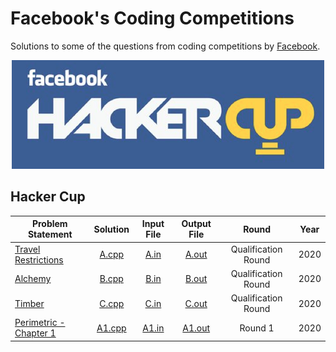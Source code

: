 # Facebook's Coding Competitions

Solutions to some of the questions from coding competitions by [Facebook](https://www.facebook.com/codingcompetitions/ "Facebook's Coding Competitions").

<p align="center"><img src="../assets/facebook.png"></p>

## Hacker Cup

| Problem Statement                          | Solution                                                                          | Input File                                                                 | Output File                                                                  | Round               | Year |
|--------------------------------------------|:---------------------------------------------------------------------------------:|:--------------------------------------------------------------------------:|:----------------------------------------------------------------------------:|:-------------------:|:----:|
| [Travel Restrictions]                      | [A.cpp](Hacker%20Cup/2020/Qualification%20Round/Travel%20Restrictions/A.cpp?ts=4) | [A.in](Hacker%20Cup/2020/Qualification%20Round/Travel%20Restrictions/A.in) | [A.out](Hacker%20Cup/2020/Qualification%20Round/Travel%20Restrictions/A.out) | Qualification Round | 2020 |
| [Alchemy]                                  | [B.cpp](Hacker%20Cup/2020/Qualification%20Round/Alchemy/B.cpp?ts=4)               | [B.in](Hacker%20Cup/2020/Qualification%20Round/Alchemy/B.in)               | [B.out](Hacker%20Cup/2020/Qualification%20Round/Alchemy/B.out)               | Qualification Round | 2020 |
| [Timber]                                   | [C.cpp](Hacker%20Cup/2020/Qualification%20Round/Timber/C.cpp?ts=4)                | [C.in](Hacker%20Cup/2020/Qualification%20Round/Timber/C.in)                | [C.out](Hacker%20Cup/2020/Qualification%20Round/Timber/C.out)                | Qualification Round | 2020 |
| [Perimetric - Chapter 1]                   | [A1.cpp](Hacker%20Cup/2020/Round%201/Perimetric%20-%20Chapter%201/A1.cpp?ts=4)    | [A1.in](Hacker%20Cup/2020/Round%201/Perimetric%20-%20Chapter%201/A1.in)    | [A1.out](Hacker%20Cup/2020/Round%201/Perimetric%20-%20Chapter%201/A1.out)    | Round 1             | 2020 |

[//]: # (Hacker Cup)

[Travel Restrictions]: https://www.facebook.com/codingcompetitions/hacker-cup/2020/qualification-round/problems/A
[Alchemy]: https://www.facebook.com/codingcompetitions/hacker-cup/2020/qualification-round/problems/B
[Timber]: https://www.facebook.com/codingcompetitions/hacker-cup/2020/qualification-round/problems/C

[Perimetric - Chapter 1]: https://www.facebook.com/codingcompetitions/hacker-cup/2020/round-1/problems/A1

[//]: # (EOF)